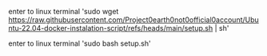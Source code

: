 enter to linux terminal 'sudo wget https://raw.githubusercontent.com/Project0earth0not0official0account/Ubuntu-22.04-docker-instalation-script/refs/heads/main/setup.sh | sh' 

enter to linux terminal 'sudo bash setup.sh'
